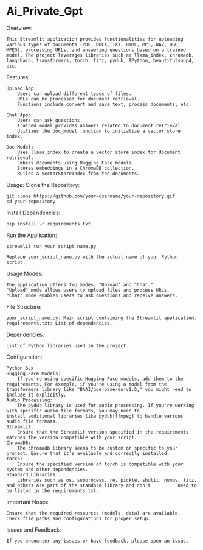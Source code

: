 # Ai_Private_Gpt

Overview:

    This Streamlit application provides functionalities for uploading various types of documents (PDF, DOCX, TXT, HTML, MP3, WAV, OGG, MPEG), processing URLs, and answering questions based on a trained model. The project leverages libraries such as llama_index, chromadb, langchain, transformers, torch, fitz, pydub, IPython, beautifulsoup4, etc.

Features:

    Upload App:
        Users can upload different types of files.
        URLs can be processed for document retrieval.
        Functions include convert_and_save_text, process_documents, etc.

    Chat App:
        Users can ask questions.
        Trained model provides answers related to document retrieval.
        Utilizes the doc_model function to initialize a vector store index.

    Doc Model:
        Uses llama_index to create a vector store index for document retrieval.
        Embeds documents using Hugging Face models.
        Stores embeddings in a ChromaDB collection.
        Builds a VectorStoreIndex from the documents.

Usage:
    Clone the Repository:
    
    git clone https://github.com/your-username/your-repository.git
    cd your-repository

Install Dependencies:

    pip install -r requirements.txt
    
Run the Application:

    streamlit run your_script_name.py

    Replace your_script_name.py with the actual name of your Python script.

Usage Modes:

    The application offers two modes: "Upload" and "Chat."
    "Upload" mode allows users to upload files and process URLs.
    "Chat" mode enables users to ask questions and receive answers.

File Structure:

    your_script_name.py: Main script containing the Streamlit application.
    requirements.txt: List of dependencies.

Dependencies:

    List of Python libraries used in the project.

Configuration:

    Python 3.x
    Hugging Face Models:
        If you're using specific Hugging Face models, add them to the requirements. For example, if you're using a model from the         transformers library like "BAAI/bge-base-en-v1.5," you might need to include it explicitly.
    Audio Processing:
        The pydub library is used for audio processing. If you're working with specific audio file formats, you may need to               install additional libraries like pydub[ffmpeg] to handle various audio file formats.
    Streamlit:
        Ensure that the Streamlit version specified in the requirements matches the version compatible with your script.
    ChromaDB:
        The chromadb library seems to be custom or specific to your project. Ensure that it's available and correctly installed.
    torch:
        Ensure the specified version of torch is compatible with your system and other dependencies.
    Standard Libraries:
        Libraries such as os, subprocess, re, pickle, shutil, numpy, fitz, and others are part of the standard library and don't          need to be listed in the requirements.txt.

Important Notes:

    Ensure that the required resources (models, data) are available.
    Check file paths and configurations for proper setup.
    
Issues and Feedback:

    If you encounter any issues or have feedback, please open an issue.
